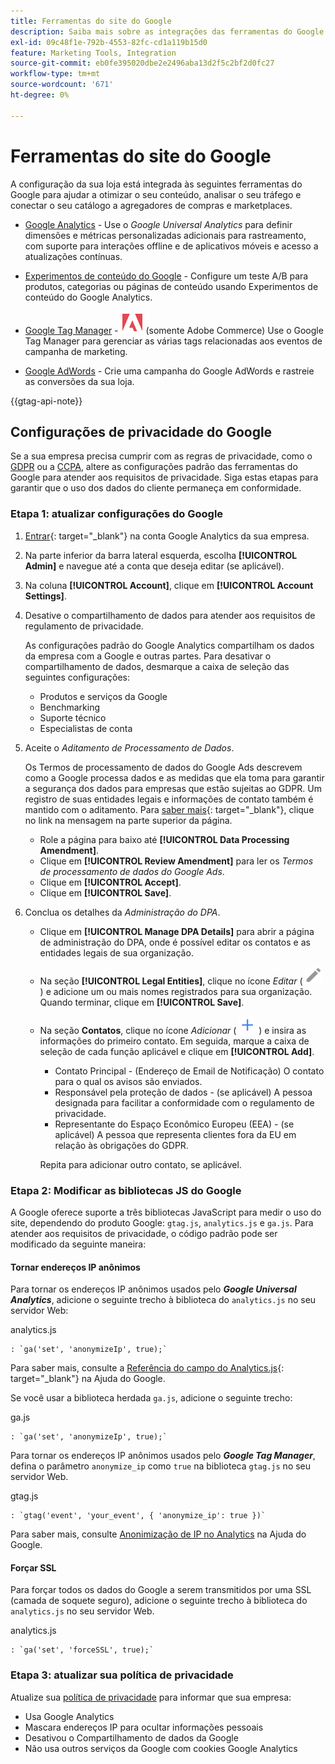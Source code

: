 ```yaml
---
title: Ferramentas do site do Google
description: Saiba mais sobre as integrações das ferramentas do Google que você pode usar para otimizar seu conteúdo, analisar seu tráfego e conectar seu catálogo a agregadores de compras e marketplaces.
exl-id: 09c48f1e-792b-4553-82fc-cd1a119b15d0
feature: Marketing Tools, Integration
source-git-commit: eb0fe395020dbe2e2496aba13d2f5c2bf2d0fc27
workflow-type: tm+mt
source-wordcount: '671'
ht-degree: 0%

---
```


# Ferramentas do site do Google

A configuração da sua loja está integrada às seguintes ferramentas do Google para ajudar a otimizar o seu conteúdo, analisar o seu tráfego e conectar o seu catálogo a agregadores de compras e marketplaces.

- [Google Analytics](google-analytics.md) - Use o _Google Universal Analytics_ para definir dimensões e métricas personalizadas adicionais para rastreamento, com suporte para interações offline e de aplicativos móveis e acesso a atualizações contínuas.

- [Experimentos de conteúdo do Google](google-content-experiments.md) - Configure um teste A/B para produtos, categorias ou páginas de conteúdo usando Experimentos de conteúdo do Google Analytics.

- [Google Tag Manager](google-tag-manager.md) - ![Adobe Commerce](../assets/adobe-logo.svg) (somente Adobe Commerce) Use o Google Tag Manager para gerenciar as várias tags relacionadas aos eventos de campanha de marketing.

- [Google AdWords](google-adwords.md) - Crie uma campanha do Google AdWords e rastreie as conversões da sua loja.

{{gtag-api-note}}

## Configurações de privacidade do Google

Se a sua empresa precisa cumprir com as regras de privacidade, como o [GDPR](../getting-started/compliance-gdpr.md) ou a [CCPA](../getting-started/compliance-ccpa.md), altere as configurações padrão das ferramentas do Google para atender aos requisitos de privacidade. Siga estas etapas para garantir que o uso dos dados do cliente permaneça em conformidade.

### Etapa 1: atualizar configurações do Google

1. [Entrar][1]{: target=&quot;_blank&quot;} na conta Google Analytics da sua empresa.

1. Na parte inferior da barra lateral esquerda, escolha **[!UICONTROL Admin]** e navegue até a conta que deseja editar (se aplicável).

1. Na coluna **[!UICONTROL Account]**, clique em **[!UICONTROL Account Settings]**.

1. Desative o compartilhamento de dados para atender aos requisitos de regulamento de privacidade.

   As configurações padrão do Google Analytics compartilham os dados da empresa com a Google e outras partes. Para desativar o compartilhamento de dados, desmarque a caixa de seleção das seguintes configurações:

   - Produtos e serviços da Google
   - Benchmarking
   - Suporte técnico
   - Especialistas de conta

1. Aceite o _Aditamento de Processamento de Dados_.

   Os Termos de processamento de dados do Google Ads descrevem como a Google processa dados e as medidas que ela toma para garantir a segurança dos dados para empresas que estão sujeitas ao GDPR. Um registro de suas entidades legais e informações de contato também é mantido com o aditamento. Para [saber mais][2]{: target=&quot;_blank&quot;}, clique no link na mensagem na parte superior da página.

   - Role a página para baixo até **[!UICONTROL Data Processing Amendment]**.
   - Clique em **[!UICONTROL Review Amendment]** para ler os _Termos de processamento de dados do Google Ads_.
   - Clique em **[!UICONTROL Accept]**.
   - Clique em **[!UICONTROL Save]**.

1. Conclua os detalhes da _Administração do DPA_.

   - Clique em **[!UICONTROL Manage DPA Details]** para abrir a página de administração do DPA, onde é possível editar os contatos e as entidades legais de sua organização.

   - Na seção **[!UICONTROL Legal Entities]**, clique no ícone _Editar_ ( ![ícone de edição do Google](./assets/google-icon-edit.png) ) e adicione um ou mais nomes registrados para sua organização. Quando terminar, clique em **[!UICONTROL Save]**.

   - Na seção **Contatos**, clique no ícone _Adicionar_ ( ![ícone de adição do Google](./assets/google-icon-add.png) ) e insira as informações do primeiro contato. Em seguida, marque a caixa de seleção de cada função aplicável e clique em **[!UICONTROL Add]**.

      - Contato Principal - (Endereço de Email de Notificação) O contato para o qual os avisos são enviados.
      - Responsável pela proteção de dados - (se aplicável) A pessoa designada para facilitar a conformidade com o regulamento de privacidade.
      - Representante do Espaço Econômico Europeu (EEA) - (se aplicável) A pessoa que representa clientes fora da EU em relação às obrigações do GDPR.

     Repita para adicionar outro contato, se aplicável.

### Etapa 2: Modificar as bibliotecas JS do Google

A Google oferece suporte a três bibliotecas JavaScript para medir o uso do site, dependendo do produto Google: `gtag.js`, `analytics.js` e `ga.js`. Para atender aos requisitos de privacidade, o código padrão pode ser modificado da seguinte maneira:

#### Tornar endereços IP anônimos

Para tornar os endereços IP anônimos usados pelo **_Google Universal Analytics_**, adicione o seguinte trecho à biblioteca do `analytics.js` no seu servidor Web:

analytics.js

```
: `ga('set', 'anonymizeIp', true);`
```

Para saber mais, consulte a [Referência do campo do Analytics.js][3]{: target=&quot;_blank&quot;} na Ajuda do Google.

Se você usar a biblioteca herdada `ga.js`, adicione o seguinte trecho:

ga.js

```
: `ga('set', 'anonymizeIp', true);`
```

Para tornar os endereços IP anônimos usados pelo **_Google Tag Manager_**, defina o parâmetro `anonymize_ip` como `true` na biblioteca `gtag.js` no seu servidor Web.

gtag.js

```
: `gtag('event', 'your_event', { 'anonymize_ip': true })`
```

Para saber mais, consulte [Anonimização de IP no Analytics][4] na Ajuda do Google.

#### Forçar SSL

Para forçar todos os dados do Google a serem transmitidos por uma SSL (camada de soquete seguro), adicione o seguinte trecho à biblioteca do `analytics.js` no seu servidor Web.

analytics.js

```
: `ga('set', 'forceSSL', true);`
```

### Etapa 3: atualizar sua política de privacidade

Atualize sua [política de privacidade](../getting-started/privacy-policy.md) para informar que sua empresa:

- Usa Google Analytics
- Mascara endereços IP para ocultar informações pessoais
- Desativou o Compartilhamento de dados da Google
- Não usa outros serviços da Google com cookies Google Analytics

[1]: https://www.google.com/analytics/
[2]: https://support.google.com/analytics/answer/3379636
[3]: https://developers.google.com/analytics/devguides/collection/analyticsjs/field-reference
[4]: https://support.google.com/analytics/answer/2763052
